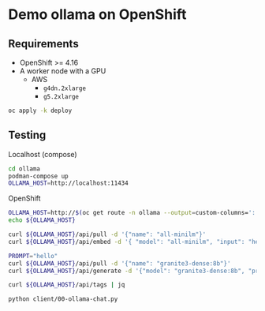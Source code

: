 # Demo ollama on OpenShift

## Requirements

- OpenShift >= 4.16
- A worker node with a GPU
  - AWS
    - `g4dn.2xlarge`
    - `g5.2xlarge`

```sh
oc apply -k deploy
```

## Testing

Localhost (compose)

```sh
cd ollama
podman-compose up
OLLAMA_HOST=http://localhost:11434
```

OpenShift

```sh
OLLAMA_HOST=http://$(oc get route -n ollama --output=custom-columns=':.spec.host' --no-headers)
echo ${OLLAMA_HOST}
```

```sh
curl ${OLLAMA_HOST}/api/pull -d '{"name": "all-minilm"}'
curl ${OLLAMA_HOST}/api/embed -d '{ "model": "all-minilm", "input": "hello" }'
```

```sh
PROMPT="hello"
curl ${OLLAMA_HOST}/api/pull -d '{"name": "granite3-dense:8b"}'
curl ${OLLAMA_HOST}/api/generate -d '{"model": "granite3-dense:8b", "prompt": "'${PROMPT}'", "stream": false }'
```

```sh
curl ${OLLAMA_HOST}/api/tags | jq
```

```sh
python client/00-ollama-chat.py
```
